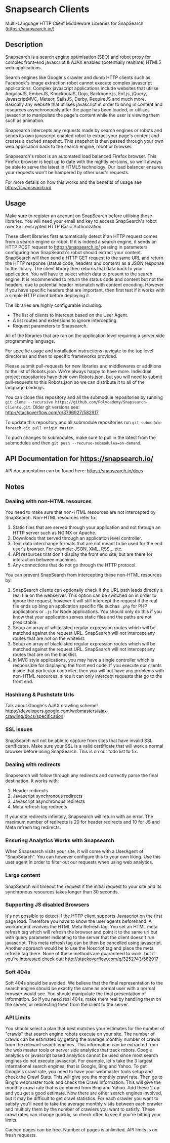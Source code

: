 Snapsearch Clients
==================

Multi-Language HTTP Client Middleware Libraries for SnapSearch (https://snapsearch.io/)

Description
-----------

Snapsearch is a search engine optimisation (SEO) and robot proxy for complex front-end javascript & AJAX enabled (potentially realtime) HTML5 web applications.

Search engines like Google's crawler and dumb HTTP clients such as Facebook's image extraction robot cannot execute complex javascript applications. Complex javascript applications include websites that utilise AngularJS, EmberJS, KnockoutJS, Dojo, Backbone.js, Ext.js, jQuery, JavascriptMVC, Meteor, SailsJS, Derby, RequireJS and much more. Basically any website that utilises javascript in order to bring in content and resources asynchronously after the page has been loaded, or utilises javascript to manipulate the page's content while the user is viewing them such as animation.

Snapsearch intercepts any requests made by search engines or robots and sends its own javascript enabled robot to extract your page's content and creates a cached snapshot. This snapshot is then passed through your own web application back to the search engine, robot or browser.

Snapsearch's robot is an automated load balanced Firefox browser. This Firefox browser is kept up to date with the nightly versions, so we'll always be able to serve the latest in HTML5 technology. Our load balancer ensures your requests won't be hampered by other user's requests.

For more details on how this works and the benefits of usage see https://snapsearch.io/

Usage
-----

Make sure to register an account on SnapSearch before utilising these libraries. You will need your email and key to access SnapSearch's robot over SSL encrypted HTTP Basic Authorization.

These client libraries first automatically detect if an HTTP request comes from a search engine or robot. If it is indeed a search engine, it sends an HTTP POST request to https://snapsearch.io/ passing in parameters configuring how SnapSearch's robot should extract your content. SnapSearch will then send a HTTP GET request to the same URL and return the HTTP response (status code, headers and content) as a JSON response to the library. The client library then returns that data back to your application. You will have to select which data to present to the search engine. It is recommended to return the status code and content but not the headers, due to potential header mismatch with content encoding. However if you have specific headers that are important, then first test if it works with a simple HTTP client before deploying it.

The libraries are highly configurable including: 

- The list of clients to intercept based on the User Agent. 
- A list routes and extensions to ignore intercepting.
- Request parameters to Snapsearch.

All of the libraries that are ran on the application level requiring a server side programming language.

For specific usage and installation instructions navigate to the top level directories and then to specific frameworks provided.

Please submit pull-requests for new libraries and middlewares or additions to the list of Robots.json. We're always happy to have more. Individual project repositories have their own Robots.json, but you will need to submit pull-requests to this Robots.json so we can distribute it to all of the language bindings.

You can clone this repository and all the submodule repositories by running `git clone --recursive https://github.com/Polycademy/Snapsearch-Clients.git`. Older git versions see: http://stackoverflow.com/q/3796927/582917

To update this repository and all submodule repositories run `git submodule foreach git pull origin master`.

To push changes to submodules, make sure to pull in the latest from the submodules and then `git push --recurse-submodules=on-demand`.

API Documentation for https://snapsearch.io/
-------------------------------------------

API documentation can be found here: https://snapsearch.io/docs

Notes
-----

### Dealing with non-HTML resources
You need to make sure that non-HTML resources are not intercepted by SnapSearch. Non-HTML resources refer to:

1. Static files that are served through your application and not through an HTTP server such as NGINX or Apache.
2. Downloads that served through an application level controller.
3. Text data interchange formats that are not meant to be used for the end user's browser. For example: JSON, XML, RSS... etc.
4. API resources that don't display the front end site, but are there for interaction between machines.
5. Any connections that do not go through the HTTP protocol. 

You can prevent SnapSearch from intercepting these non-HTML resources by:

1. SnapSearch clients can optionally check if the URL path leads directly a real file on the webserver. This option can be switched on in order to ignore the request, however it will still intercept the request if the real file ends up bing an application specific file suchas `.php` for PHP applications or `.js` for Node applications. You should only do this if you know that your application serves static files and the paths are not predictable.
2. Setup an array of whitelisted regular expression routes which will be matched against the request URL. SnapSearch will not intercept any routes that are not on the whitelist.
3. Setup an array of blacklisted regular expression routes which will be matched against the request URL. SnapSearch will not intercept any routes that are on the blacklist.
4. In MVC style applications, you may have a single controller which is responsible for displaying the front end code. If you execute our clients inside that particular controller, then you will not have any problems with non-HTML resources, since it can only intercept requests that go to the front end.

### Hashbang & Pushstate Urls
Talk about Google's AJAX crawling scheme! https://developers.google.com/webmasters/ajax-crawling/docs/specification

### SSL issues
SnapSearch will not be able to capture from sites that have invalid SSL certificates. Make sure your SSL is a valid certificate that will work a normal browser before using SnapSearch. This is on our todo list to fix.

### Dealing with redirects
Snapsearch will follow through any redirects and correctly parse the final destination. It works with:
	
1. Header redirects
2. Javascript synchronous redirects
3. Javascript asynchronous redirects
4. Meta refresh tag redirects

If your site redirects infinitely, Snapsearch will return with an error. The maximum number of redirects is 20 for header redirects and 10 for JS and Meta refresh tag redirects.

### Ensuring Analytics Works with Snapsearch
When Snapsearch visits your site, it will come with a UserAgent of "SnapSearch". You can however configure this to your own liking. Use this user agent in order to filter out our requests when using web analytics.

### Large content
SnapSearch will timeout the request if the initial request to your site and its synchronous resources takes longer than 30 seconds.

### Supporting JS disabled Browsers
It's not possible to detect if the HTTP client supports Javascript on the first page load. Therefore you have to know the user agents beforehand. A workaround involves the HTML Meta Refresh tag. You set an HTML meta refresh tag which will refresh the browser and point it to the same url but with query parameter indicating to the server that the client doesn't run javascript. This meta refresh tag can be then be cancelled using javascript. Another approach would be to use the Noscript tag and place the meta refresh tag there. None of these methods are guaranteed to work. but if you're interested check out: http://stackoverflow.com/q/3252743/582917

### Soft 404s
Soft 404s should be avoided. We believe that the final representation to the search engine should be exactly the same as normal user with a normal browser would see. You should manipulate the final presentation of information. So if you need real 404s, make them real by handling them on the server, or redirecting them from the client to the server.

### API Limits
You should select a plan that best matches your estimates for the number of "crawls" that search engine robots execute on your site. The number of crawls can be estimated by getting the average monthly number of crawls from the relevant search engines. This information can be extracted from the web master tools or server side analytics that track robots. Google analytics or javascript based analytics cannot be used since most search engines do not execute javascript. For example, let's take the 3 largest international search engines, that is Google, Bing and Yahoo. To get Google's crawl rate, you need to have your webmaster tools setup and check the Crawl Stats. This will give you the monthly crawl rate. Then go to Bing's webmaster tools and check the Crawl Information. This will give the monthly crawl rate that is combined from Bing and Yahoo. Add these 2 up and you get a good estimate. Now there are other search engines involved, but it may be difficult to get crawl statistics. For each crawler you want to satisfy you'll need to take the average monthly visits between each crawler and multiply them by the number of crawlers you want to satisfy. These crawl rates can change quickly, so check often to see if you're hitting your limits.

Cached pages can be free. Number of pages is unlimited. API limits is on fresh requests.